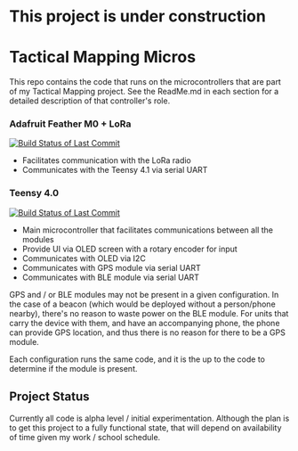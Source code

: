 # This project is under construction

# Tactical Mapping Micros
This repo contains the code that runs on the microcontrollers that are part of my Tactical Mapping project. See the ReadMe.md in each section for a detailed description of that controller's role.

### Adafruit Feather M0 + LoRa
[![Build Status of Last Commit](https://github.com/andrewmcdan/Tactical_Mapping/actions/workflows/c-cpp.yml/badge.svg)](https://github.com/andrewmcdan/Tactical_Mapping/actions/workflows/c-cpp.yml)
- Facilitates communication with the LoRa radio
- Communicates with the Teensy 4.1 via serial UART

### Teensy 4.0
[![Build Status of Last Commit](https://github.com/andrewmcdan/Tactical_Mapping/actions/workflows/teensyBuild.yml/badge.svg)](https://github.com/andrewmcdan/Tactical_Mapping/actions/workflows/teensyBuild.yml)
- Main microcontroller that facilitates communications between all the modules
- Provide UI via OLED screen with a rotary encoder for input
- Communicates with OLED via I2C
- Communicates with GPS module via serial UART
- Communicates with BLE module via serial UART

GPS and / or BLE modules may not be present in a given configuration. In the case of a beacon (which would be deployed without a person/phone nearby), there's no reason to waste power on the BLE module. For units that carry the device with them, and have an accompanying phone, the phone can provide GPS location, and thus there is no reason for there to be a GPS module. 

Each configuration runs the same code, and it is the up to the code to determine if the module is present.

## Project Status
Currently all code is alpha level / initial experimentation. Although the plan is to get this project to a fully functional state, that will depend on availability of time given my work / school schedule.
